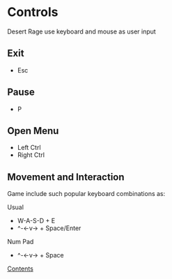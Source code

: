 # Controls

Desert Rage use keyboard and mouse as user input

## Exit

- Esc

## Pause

- P

## Open Menu

- Left Ctrl
- Right Ctrl

## Movement and Interaction

Game include such popular keyboard combinations as:

Usual
- W-A-S-D + E
- ^-&lt;-v-&gt; + Space/Enter

Num Pad
- ^-&lt;-v-&gt; + Space

[Contents](https://github.com/Alexxx180/Desert-Rage/blob/help/Manual/README.md)
